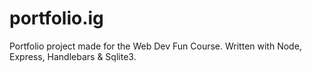 # portfolio.ig
Portfolio project made for the Web Dev Fun Course. Written with Node, Express, Handlebars &amp; Sqlite3.
